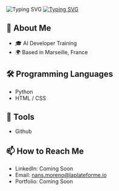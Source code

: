 <img src="https://readme-typing-svg.herokuapp.com?font=Fira+Code&weight=600&size=30&duration=3000&pause=5000&color=008000&center=true&vCenter=true&width=1000&lines=Welcome+to+my+Github+Profile" alt="Typing SVG" /></a>
<a href="https://git.io/typing-svg"><img src="https://readme-typing-svg.herokuapp.com?font=Fira+Code&weight=400&size=18&duration=3000&pause=5000&color=008000&center=true&vCenter=true&width=1000&lines=Hello+i'm+Nans+moreno,+I'm+passionate+about+Informatics,+a+future+AI+developer+from+France" alt="Typing SVG" /></a>

## 🚀 About Me
- 🎓 AI Developer Training
- 🌍 Based in Marseille, France

## 🛠️ Programming Languages
- Python
- HTML / CSS 

## 🧰 Tools
- Github

## 📫 How to Reach Me
- LinkedIn: Coming Soon
- Email: nans.moreno@laplateforme.io
- Portfolio: Coming Soon

